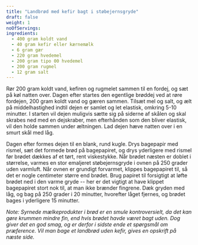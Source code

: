 ```yaml
---
title: "Landbrød med kefir bagt i støbejernsgryde"
draft: false
weight: 1
noOfServings: 
ingredients:
  - 400 gram koldt vand
  - 40 gram kefir eller kærnemælk
  - 6 gram gær
  - 220 gram hvedemel
  - 200 gram tipo 00 hvedemel
  - 200 gram rugmel
  - 12 gram salt
---
```


Rør 200 gram koldt vand, kefiren og rugmelet sammen til en fordej, og
sæt på køl natten over. Dagen efter startes den egentlige brøddej ved at
røre fordejen, 200 gram koldt vand og gæren sammen. Tilsæt mel og salt,
og ælt på middelhastighed indtil dejen er samlet og let elastisk,
omkring 5-10 minutter. I starten vil dejen muligvis sætte sig på siderne
af skålen og skal skrabes ned med en dejskraber, men efterhånden som den
bliver elastisk, vil den holde sammen under æltningen. Lad dejen hæve
natten over i en smurt skål med låg.

Dagen efter formes dejen til en blank, rund kugle. Drys bagepapir med
rismel, sæt det formede brød på bagepapiret, og drys yderligere med
rismel før brødet dækkes af et tørt, rent viskestykke. Når brødet næsten
er doblet i størrelse, varmes en stor emaljeret støbejernsgryde i ovnen
på 250 grader uden varmluft. Når ovnen er grundigt forvarmet, klippes
bagepapiret til, så det er nogle centimeter større end brødet. Brug
papiret til forsigtigt at løfte brødet ned i den varme gryde -- her er
det vigtigt at have klippet bagepapiret stort nok til, at man ikke
brænder fingrene. Dæk gryden med låg, og bag på 250 grader i 20
minutter, hvorefter låget fjernes, og brødet bages i yderligere 15
minutter.

*Note: Syrnede mælkeprodukter i brød er en smule kontroversielt, da det
kan gøre krummen mindre fin, end hvis brødet havde været bagt uden. Dog
giver det en god smag, og er derfor i sidste ende et spørgsmål om
præference. Vil man bage et landbrød uden kefir, gives en opskrift på
næste side.*

